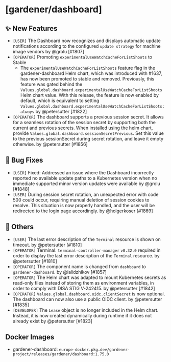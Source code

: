 # [gardener/dashboard]

## ✨ New Features

- `[USER]` The Dashboard now recognizes and displays automatic update notifications according to the configured `update strategy` for machine image vendors by @grolu [#1807]
- `[OPERATOR]` Promoting `experimentalUseWatchCacheForListShoots` to Stable  
  - The `experimentalUseWatchCacheForListShoots` feature flag in the gardener-dashboard Helm chart, which was introduced with #1637, has now been promoted to stable and removed. Previously, this feature was gated behind the `Values.global.dashboard.experimentalUseWatchCacheForListShoots` Helm chart value. With this release, the feature is now enabled by default, which is equivalent to setting `Values.global.dashboard.experimentalUseWatchCacheForListShoots: always` by @petersutter [#1822]
- `[OPERATOR]` The dashboard supports a previous session secret. It allows for a seamless rotation of the session secret by supporting both the current and previous secrets. When installed using the helm chart, provide `Values.global.dashboard.sessionSecretPrevious`. Set this value to the previous sessionSecret during secret rotation, and leave it empty otherwise. by @petersutter [#1856]
## 🐛 Bug Fixes

- `[USER]` Fixed: Addressed an issue where the Dashboard incorrectly reported no available update paths to a Kubernetes version when no immediate supported minor version updates were available by @grolu [#1848]
- `[USER]` During session secret rotation, an unexpected error with code 500 could occur, requiring manual deletion of session cookies to resolve. This situation is now properly handled, and the user will be redirected to the login page accordingly. by @holgerkoser [#1869]
## 🏃 Others

- `[USER]` The last error description of the `Terminal` resource is shown on timeout. by @petersutter [#1810]
- `[OPERATOR]` Terminal: `terminal-controller-manager` `v0.32.0` required in order to display the last error description of the `Terminal` resource. by @petersutter [#1810]
- `[OPERATOR]` The component name is changed from `dashboard` to `gardener-dashboard`. by @ialidzhikov [#1857]
- `[OPERATOR]` The Helm chart was adapted to mount Kubernetes secrets as read-only files instead of storing them as environment variables, in order to comply with DISA STIG V-242415. by @petersutter [#1842]
- `[OPERATOR]` `Values.global.dashboard.oidc.clientSecret` is now optional. The dashboard can now also use a public OIDC client. by @petersutter [#1835]
- `[DEVELOPER]` The `Lease` object is no longer included in the Helm chart. Instead, it is now created dynamically during runtime if it does not already exist by @petersutter [#1823]

## Docker Images
- gardener-dashboard: `europe-docker.pkg.dev/gardener-project/releases/gardener/dashboard:1.75.0`
